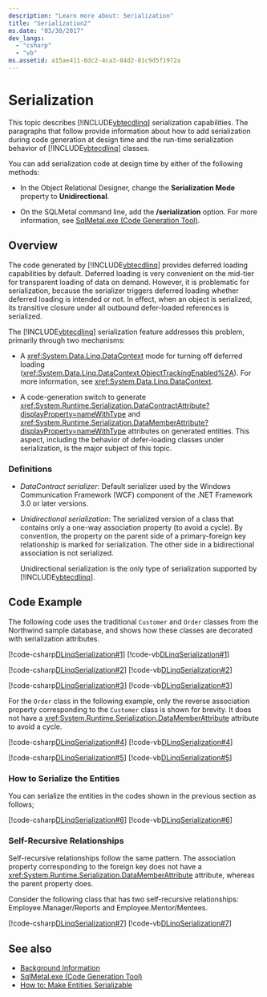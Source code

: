 ```yaml
---
description: "Learn more about: Serialization"
title: "Serialization2"
ms.date: "03/30/2017"
dev_langs: 
  - "csharp"
  - "vb"
ms.assetid: a15ae411-8dc2-4ca3-84d2-01c9d5f1972a
---
```

# Serialization

This topic describes [!INCLUDE[vbtecdlinq](../../../../../../includes/vbtecdlinq-md.md)] serialization capabilities. The paragraphs that follow provide information about how to add serialization during code generation at design time and the run-time serialization behavior of [!INCLUDE[vbtecdlinq](../../../../../../includes/vbtecdlinq-md.md)] classes.  
  
 You can add serialization code at design time by either of the following methods:  
  
- In the Object Relational Designer, change the **Serialization Mode** property to **Unidirectional**.  
  
- On the SQLMetal command line, add the **/serialization** option. For more information, see [SqlMetal.exe (Code Generation Tool)](../../../../tools/sqlmetal-exe-code-generation-tool.md).  
  
## Overview  

 The code generated by [!INCLUDE[vbtecdlinq](../../../../../../includes/vbtecdlinq-md.md)] provides deferred loading capabilities by default. Deferred loading is very convenient on the mid-tier for transparent loading of data on demand. However, it is problematic for serialization, because the serializer triggers deferred loading whether deferred loading is intended or not. In effect, when an object is serialized, its transitive closure under all outbound defer-loaded references is serialized.  
  
 The [!INCLUDE[vbtecdlinq](../../../../../../includes/vbtecdlinq-md.md)] serialization feature addresses this problem, primarily through two mechanisms:  
  
- A <xref:System.Data.Linq.DataContext> mode for turning off deferred loading (<xref:System.Data.Linq.DataContext.ObjectTrackingEnabled%2A>). For more information, see <xref:System.Data.Linq.DataContext>.  
  
- A code-generation switch to generate <xref:System.Runtime.Serialization.DataContractAttribute?displayProperty=nameWithType> and <xref:System.Runtime.Serialization.DataMemberAttribute?displayProperty=nameWithType> attributes on generated entities. This aspect, including the behavior of defer-loading classes under serialization, is the major subject of this topic.  
  
### Definitions  
  
- *DataContract serializer*: Default serializer used by the Windows Communication Framework (WCF) component of the .NET Framework 3.0 or later versions.  
  
- *Unidirectional serialization*: The serialized version of a class that contains only a one-way association property (to avoid a cycle). By convention, the property on the parent side of a primary-foreign key relationship is marked for serialization. The other side in a bidirectional association is not serialized.  
  
     Unidirectional serialization is the only type of serialization supported by [!INCLUDE[vbtecdlinq](../../../../../../includes/vbtecdlinq-md.md)].  
  
## Code Example  

 The following code uses the traditional `Customer` and `Order` classes from the Northwind sample database, and shows how these classes are decorated with serialization attributes.  
  
 [!code-csharp[DLinqSerialization#1](../../../../../../samples/snippets/csharp/VS_Snippets_Data/DLinqSerialization/cs/northwind-ser.cs#1)]
 [!code-vb[DLinqSerialization#1](../../../../../../samples/snippets/visualbasic/VS_Snippets_Data/DLinqSerialization/vb/northwind-ser.vb#1)]  
  
 [!code-csharp[DLinqSerialization#2](../../../../../../samples/snippets/csharp/VS_Snippets_Data/DLinqSerialization/cs/northwind-ser.cs#2)]
 [!code-vb[DLinqSerialization#2](../../../../../../samples/snippets/visualbasic/VS_Snippets_Data/DLinqSerialization/vb/northwind-ser.vb#2)]  
  
 [!code-csharp[DLinqSerialization#3](../../../../../../samples/snippets/csharp/VS_Snippets_Data/DLinqSerialization/cs/northwind-ser.cs#3)]
 [!code-vb[DLinqSerialization#3](../../../../../../samples/snippets/visualbasic/VS_Snippets_Data/DLinqSerialization/vb/northwind-ser.vb#3)]  
  
 For the `Order` class in the following example, only the reverse association property corresponding to the `Customer` class is shown for brevity. It does not have a <xref:System.Runtime.Serialization.DataMemberAttribute> attribute to avoid a cycle.  
  
 [!code-csharp[DLinqSerialization#4](../../../../../../samples/snippets/csharp/VS_Snippets_Data/DLinqSerialization/cs/northwind-ser.cs#4)]
 [!code-vb[DLinqSerialization#4](../../../../../../samples/snippets/visualbasic/VS_Snippets_Data/DLinqSerialization/vb/northwind-ser.vb#4)]  
  
 [!code-csharp[DLinqSerialization#5](../../../../../../samples/snippets/csharp/VS_Snippets_Data/DLinqSerialization/cs/northwind-ser.cs#5)]
 [!code-vb[DLinqSerialization#5](../../../../../../samples/snippets/visualbasic/VS_Snippets_Data/DLinqSerialization/vb/northwind-ser.vb#5)]  
  
### How to Serialize the Entities  

 You can serialize the entities in the codes shown in the previous section as follows;  
  
 [!code-csharp[DLinqSerialization#6](../../../../../../samples/snippets/csharp/VS_Snippets_Data/DLinqSerialization/cs/Program.cs#6)]
 [!code-vb[DLinqSerialization#6](../../../../../../samples/snippets/visualbasic/VS_Snippets_Data/DLinqSerialization/vb/Module1.vb#6)]  
  
### Self-Recursive Relationships  

 Self-recursive relationships follow the same pattern. The association property corresponding to the foreign key does not have a <xref:System.Runtime.Serialization.DataMemberAttribute> attribute, whereas the parent property does.  
  
 Consider the following class that has two self-recursive relationships: Employee.Manager/Reports and Employee.Mentor/Mentees.  
  
 [!code-csharp[DLinqSerialization#7](../../../../../../samples/snippets/csharp/VS_Snippets_Data/DLinqSerialization/cs/northwind-ser.cs#7)]
 [!code-vb[DLinqSerialization#7](../../../../../../samples/snippets/visualbasic/VS_Snippets_Data/DLinqSerialization/vb/northwind-ser.vb#7)]  
  
## See also

- [Background Information](background-information.md)
- [SqlMetal.exe (Code Generation Tool)](../../../../tools/sqlmetal-exe-code-generation-tool.md)
- [How to: Make Entities Serializable](how-to-make-entities-serializable.md)

